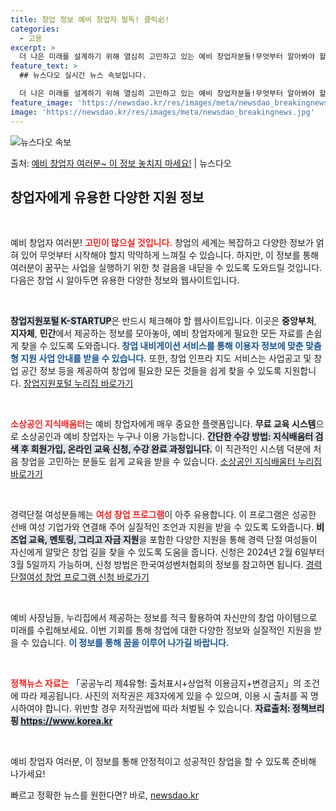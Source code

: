 ```yaml
---
title: 창업 정보 예비 창업자 필독! 클릭必!
categories:
  - 고용
excerpt: >
  더 나은 미래를 설계하기 위해 열심히 고민하고 있는 예비 창업자분들!무엇부터 알아봐야 할지 답답하시죠? 지금…
feature_text: >
  ## 뉴스다오 실시간 뉴스 속보입니다.

  더 나은 미래를 설계하기 위해 열심히 고민하고 있는 예비 창업자분들!무엇부터 알아봐야 할지 답답하시죠? 지금…
feature_image: 'https://newsdao.kr/res/images/meta/newsdao_breakingnews.jpg'
image: 'https://newsdao.kr/res/images/meta/newsdao_breakingnews.jpg'
---
```


![뉴스다오 속보](https://newsdao.kr/res/images/meta/newsdao_breakingnews.jpg)

<p>출처: <a href="https://newsdao.kr/3162" rel="dofollow">예비 창업자 여러분~ 이 정보 놓치지 마세요!</a> | 뉴스다오</p>

<h2 data-ke-size="size26">창업자에게 유용한 다양한 지원 정보</h2>

<p data-ke-size="size16">&nbsp;</p>

예비 창업자 여러분! <b><span style="color: #ee2323;">고민이 많으실 것입니다.</span></b> 창업의 세계는 복잡하고 다양한 정보가 얽혀 있어 무엇부터 시작해야 할지 막막하게 느껴질 수 있습니다. 하지만, 이 정보를 통해 여러분이 꿈꾸는 사업을 실행하기 위한 첫 걸음을 내딛을 수 있도록 도와드릴 것입니다. 다음은 창업 시 알아두면 유용한 다양한 정보와 웹사이트입니다.

<p data-ke-size="size16">&nbsp;</p>

<b><span style="background-color: #21538527;">창업지원포털 K-STARTUP</span></b>은 반드시 체크해야 할 웹사이트입니다. 이곳은 <b>중앙부처</b>, <b>지자체</b>, <b>민간</b>에서 제공하는 정보를 모아놓아, 예비 창업자에게 필요한 모든 자료를 손쉽게 찾을 수 있도록 도와줍니다. <b><span style="color: #1a5490;">창업 내비게이션 서비스를 통해 이용자 정보에 맞춘 맞춤형 지원 사업 안내를 받을 수 있습니다.</span></b> 또한, 창업 인프라 지도 서비스는 사업공고 및 창업 공간 정보 등을 제공하여 창업에 필요한 모든 것들을 쉽게 찾을 수 있도록 지원합니다. 
<a href="https://www.k-startup.go.kr" target="_blank">창업지원포털 누리집 바로가기</a>

<p data-ke-size="size16">&nbsp;</p>

<b><span style="color: #ee2323;">소상공인 지식배움터</span></b>는 예비 창업자에게 매우 중요한 플랫폼입니다. <b>무료 교육 시스템</b>으로 소상공인과 예비 창업자는 누구나 이용 가능합니다. <b><span style="background-color: #21538527;">간단한 수강 방법: 지식배움터 검색 후 회원가입, 온라인 교육 신청, 수강 완료 과정입니다.</span></b> 이 직관적인 시스템 덕분에 처음 창업을 고민하는 분들도 쉽게 교육을 받을 수 있습니다. 
<a href="https://www.kbiz.or.kr" target="_blank">소상공인 지식배움터 누리집 바로가기</a>

<p data-ke-size="size16">&nbsp;</p>

경력단절 여성분들께는 <b><span style="color: #ee2323;">여성 창업 프로그램</span></b>이 아주 유용합니다. 이 프로그램은 성공한 선배 여성 기업가와 연결해 주어 실질적인 조언과 지원을 받을 수 있도록 도와줍니다. <b><span style="background-color: #21538527;">비즈업 교육, 멘토링, 그리고 자금 지원</span></b>을 포함한 다양한 지원을 통해 경력 단절 여성들이 자신에게 알맞은 창업 길을 찾을 수 있도록 도움을 줍니다. 신청은 2024년 2월 6일부터 3월 5일까지 가능하며, 신청 방법은 한국여성벤처협회의 정보를 참고하면 됩니다. 
<a href="https://www.womenvc.or.kr" target="_blank">경력단절여성 창업 프로그램 신청 바로가기</a>

<p data-ke-size="size16">&nbsp;</p>

예비 사장님들, 누리집에서 제공하는 정보를 적극 활용하여 자신만의 창업 아이템으로 미래를 수립해보세요. 이번 기회를 통해 창업에 대한 다양한 정보와 실질적인 지원을 받을 수 있습니다. <b><span style="color: #1a5490;">이 정보를 통해 꿈을 이루어 나가길 바랍니다.</span></b> 

<p data-ke-size="size16">&nbsp;</p>

<b><span style="color: #ee2323;">정책뉴스 자료는</span></b> 「공공누리 제4유형: 출처표시+상업적 이용금지+변경금지」의 조건에 따라 제공됩니다. 사진의 저작권은 제3자에게 있을 수 있으며, 이용 시 출처를 꼭 명시하여야 합니다. 위반할 경우 저작권법에 따라 처벌될 수 있습니다. 
<b><span style="background-color: #21538527;">자료출처: 정책브리핑 https://www.korea.kr</span></b> 

<p data-ke-size="size16">&nbsp;</p>

예비 창업자 여러분, 이 정보를 통해 안정적이고 성공적인 창업을 할 수 있도록 준비해 나가세요!  

빠르고 정확한 뉴스를 원한다면? 바로, <a href="https://newsdao.kr" rel="dofollow">newsdao.kr</a>


